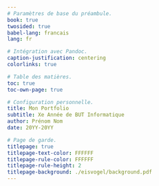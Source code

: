 ```yaml
---
# Paramètres de base du préambule.
book: true
twosided: true
babel-lang: francais
lang: fr

# Intégration avec Pandoc.
caption-justification: centering
colorlinks: true

# Table des matières.
toc: true
toc-own-page: true

# Configuration personnelle.
title: Mon Portfolio
subtitle: Xe Année de BUT Informatique
author: Prénom Nom
date: 20YY-20YY

# Page de garde.
titlepage: true
titlepage-text-color: FFFFFF
titlepage-rule-color: FFFFFF
titlepage-rule-height: 2
titlepage-background: ./eisvogel/background.pdf
---
```

